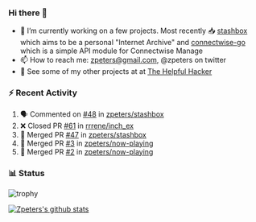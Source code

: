 ### Hi there 👋


- 🔭 I’m currently working on a few projects.  Most recently :inbox_tray: [stashbox](https://github.com/zpeters/stashbox) which aims to be a personal "Internet Archive" and [connectwise-go](https://github.com/zpeters/connectwise-go) which is a simple API module for Connectwise Manage
- 📫 How to reach me: zpeters@gmail.com, @zpeters on twitter
- 👋 See some of my other projects at at [The Helpful Hacker](https://thehelpfulhacker.net)

### :zap: Recent Activity

<!--START_SECTION:activity-->
1. 🗣 Commented on [#48](https://github.com/zpeters/stashbox/issues/48) in [zpeters/stashbox](https://github.com/zpeters/stashbox)
2. ❌ Closed PR [#61](https://github.com/rrrene/inch_ex/pull/61) in [rrrene/inch_ex](https://github.com/rrrene/inch_ex)
3. 🎉 Merged PR [#47](https://github.com/zpeters/stashbox/pull/47) in [zpeters/stashbox](https://github.com/zpeters/stashbox)
4. 🎉 Merged PR [#3](https://github.com/zpeters/now-playing/pull/3) in [zpeters/now-playing](https://github.com/zpeters/now-playing)
5. 🎉 Merged PR [#2](https://github.com/zpeters/now-playing/pull/2) in [zpeters/now-playing](https://github.com/zpeters/now-playing)
<!--END_SECTION:activity-->

### :bar_chart: Status

![trophy](https://github-profile-trophy.vercel.app/?username=zpeters)

[![Zpeters's github stats](https://github-readme-stats.vercel.app/api?username=zpeters)](https://github.com/zpeters/github-readme-stats&show_icons=true)
